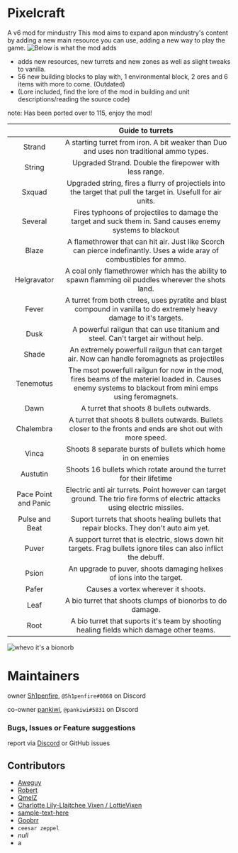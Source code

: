 # Pixelcraft
A v6 mod for mindustry
This mod aims to expand apon mindustry's content by adding a new main resource you can use, adding a new way to play the game.
![Below is what the mod adds](https://github.com/Sh1penfire/pixelcraft/blob/main/sprites/Github/exampleMainItem.jpg)

- adds new resources, new turrets and new zones as well as slight tweaks to vanilla.
- 56 new building blocks to play with, 1 environmental block, 2 ores and 6 items with more to come. (Outdated)
- (Lore included, find the lore of the mod in building and unit descriptions/reading the source code)

note: Has been ported over to 115, enjoy the mod!

||**Guide to turrets**| 
|:-----:|:-----:|
Strand|A starting turret from iron. A bit weaker than Duo and uses non traditional ammo types.
String|Upgraded Strand. Double the firepower with less range.
Sxquad|Upgraded string, fires a flurry of projectiels into the target that pull the target in. Usefull for air units.
Several|Fires typhoons of projectiles to damage the target and suck them in. Sand causes enemy systems to blackout
Blaze|A flamethrower that can hit air. Just like Scorch can pierce indefinantly. Uses a wide aray of combustibles for ammo.
Helgravator|A coal only flamethrower which has the ability to spawn flamming oil puddles wherever the shots land.
Fever|A turret from both ctrees, uses pyratite and blast compound in vanilla to do extremely heavy damage to it's targets.
Dusk|A powerful railgun that can use titanium and steel. Can't target air without help.
Shade|An extremely powerfull railgun that can target air. Now can handle feromagnets as projectiles
Tenemotus|The msot powerfull railgun for now in the mod, fires beams of the materiel loaded in. Causes enemy systems to blackout from mini emps using feromagnets.
Dawn|A turret that shoots 8 bullets outwards.
Chalembra|A turret that shoots 8 bullets outwards. Bullets closer to the fronts and ends are shot out with more speed.
Vinca|Shoots 8 separate bursts of bullets which home in on enemies
Austutin|Shoots 16 bullets which rotate around the turret for their lifetime
Pace Point and Panic|Electric anti air turrets. Point however can target ground. The trio fire forms of electric attacks using electric missiles.
Pulse and Beat|Suport turrets that shoots healing bullets that repair blocks. They don't auto aim yet.
Puver|A support turret that is electric, slows down hit targets. Frag bullets ignore tiles can also inflict the debuff.
Psion|An upgrade to puver, shoots damaging helixes of ions into the target.
Pafer|Causes a vortex wherever it shoots.
Leaf|A bio turret that shoots clumps of bionorbs to do damage.
Root|A bio turret that suports it's team by shooting healing fields which damage other teams.

![whevo it's a bionorb](https://raw.githubusercontent.com/Sh1penfire/pixelcraft/main/sprites/items/bionorb.png)

# Maintainers 

owner 
[Sh1penfire](https://github.com/Sh1penfire), `@Sh1penfire#0868` on Discord

co-owner 
[pankiwi](https://github.com/pankiwi), `@pankiwi#5831` on Discord

### Bugs, Issues or Feature suggestions
report via [Discord](https://discord.gg/xwq8hU5Ww8) or GitHub issues

## Contributors
- [Aweguy](https://github.com/Aweguy)
- [Robert](https://github.com/rmperkow)
- [QmelZ](https://github.com/QmelZ)
- [Charlotte Lily-Llaitchee Vixen / LottieVixen](https://github.com/LottieVixen)
- [sample-text-here](https://github.com/sample-text-here)
- [Goobrr](https://github.com/Goobrr/underbuilding)
- `ceesar zeppel`
- *null*
- a
